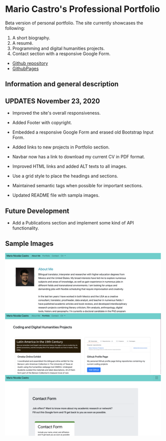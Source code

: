 # Mario Castro's Professional Portfolio

Beta version of personal portfolio. The site currently showcases the following:

1. A short biography. 
2. A resumé. 
3. Programming and digital humanities projects. 
4. Contact section with a responsive Google Form.

* [Github repository](https://github.com/mncastro/Mario-Castro-Portfolio)
* [GithubPages](https://mncastro.github.io/Mario-Castro-Portfolio/)

## Information and general description

## UPDATES November 23, 2020

* Improved the site's overall responsiveness.

* Added Footer with copyright.

* Embedded a responsive Google Form and erased old Bootstrap Input Form.

* Added links to new projects in Portfolio section.

* Navbar now has a link to download my current CV in PDF format.

* Improved HTML links and added ALT texts to all images.

* Use a grid style to place the headings and sections.

* Maintained semantic tags when possible for important sections.

* Updated README file with sampla images.

## Future Development

* Add a Publications section and implement some kind of API functionality.

## Sample Images

![Sample Image 1](./portfolio-sample-1.png)
![Sample Image 2](./portfolio-sample-2.png)
![Sample Image 3](./portfolio-sample-3.png)
